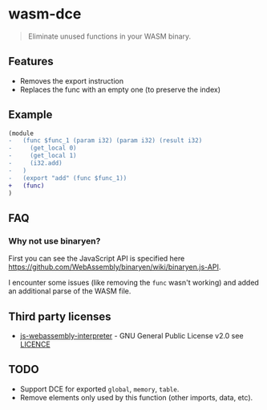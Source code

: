 # wasm-dce

> Eliminate unused functions in your WASM binary.

## Features

- Removes the export instruction
- Replaces the func with an empty one (to preserve the index)

## Example

```diff
(module
-   (func $func_1 (param i32) (param i32) (result i32)
-     (get_local 0)
-     (get_local 1)
-     (i32.add)
-   )
-   (export "add" (func $func_1))
+   (func)
)

```

## FAQ

### Why not use binaryen?

First you can see the JavaScript API is specified here https://github.com/WebAssembly/binaryen/wiki/binaryen.js-API.

I encounter some issues (like removing the `func` wasn't working) and added an additional parse of the WASM file.

## Third party licenses

- [js-webassembly-interpreter](https://github.com/xtuc/js-webassembly-interpreter) - GNU General Public License v2.0 see [LICENCE](https://github.com/xtuc/js-webassembly-interpreter/blob/master/LICENCE)

## TODO

- Support DCE for exported `global`, `memory`, `table`.
- Remove elements only used by this function (other imports, data, etc).
